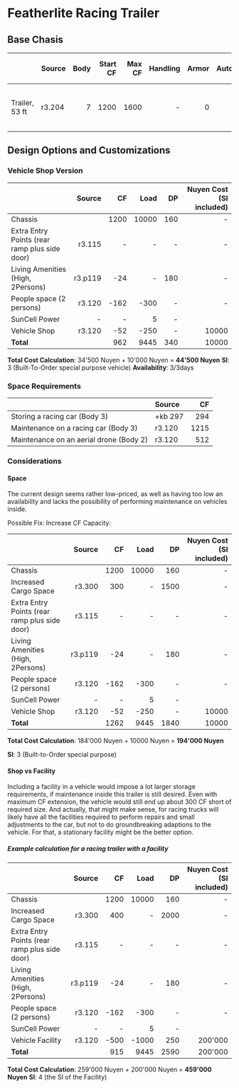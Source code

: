 # Featherlite Racing Trailer

## Base Chasis

|     | Source | Body | Start CF | Max CF | Handling | Armor | Auto/Pilot | Sensor | Seating | Entry |  DP  | Markup-Factor | Other Accessories & Features |
| :- | :- | -:|-:|-:|-:|-:|-:|-:|-:|-:|-:|-:|:-|
| Trailer, 53 ft  | r3.204 | 7 | 1200 | 1600 | - | 0 | -/- | 0 | -- | 1d or Open | 160 | 1.0 | Load 10.000 kg (max 25.000 kg), SIG 3 |


## Design Options and Customizations

### Vehicle Shop Version

| | Source | CF | Load | DP | Nuyen Cost (SI included) | 
|-|-:|-:|-:|-:|-:|
| Chassis | | 1200 | 10000 | 160 | - |
| Extra Entry Points (rear ramp plus side door) | r3.115 | - | - | - | - |
| Living Amenities (High, 2Persons) | r3.p119 | -24 | - | 180 | - |
| People space (2 persons) | r3.120 | -162 | -300 | - | - |
| SunCell Power | - | - | 5 | - |
| Vehicle Shop | r3.120 | -52 | -250 | - | 10000 |
| **Total** | | 962 | 9445 | 340 | 10000 |

**Total Cost Calculation**: 34'500 Nuyen + 10'000 Nuyen = **44'500 Nuyen**
**SI**: 3 (Built-To-Order special purpose vehicle)
**Availability**: 3/3days


### Space Requirements

| | Source | CF |
| :- | :- | -: |
| Storing a racing car (Body 3) | +kb 297 | 294 |
| Maintenance on a racing car (Body 3) | r3.120 | 1215 |
| Maintenance on an aerial drone (Body 2) | r3.120 | 512 |

### Considerations

#### Space 

The current design seems rather low-priced, as well as having too low an availability and lacks the possibility of performing maintenance on vehicles inside.

Possible Fix: Increase CF Capacity:

| | Source | CF | Load | DP | Nuyen Cost (SI included) | 
|-|-:|-:|-:|-:|-:|
| Chassis | | 1200 | 10000 | 160 | - |
| Increased Cargo Space | r3.300 | 300 | - | 1500 | - | 
| Extra Entry Points (rear ramp plus side door) | r3.115 | - | - | - | - |
| Living Amenities (High, 2Persons) | r3.p119 | -24 | - | 180 | - |
| People space (2 persons) | r3.120 | -162 | -300 | - | - |
| SunCell Power | - | - | 5 | - |
| Vehicle Shop | r3.120 | -52 | -250 | - | 10000 |
| **Total** | | 1262 | 9445 | 1840 | 10000 |

**Total Cost Calculation**: 184'000 Nuyen + 10000 Nuyen = **194'000 Nuyen**

**SI**: 3 (Built-to-Order special purpose)

#### Shop vs Facility

Including a facility in a vehicle would impose a lot larger storage requirements, if maintenance inside this trailer is still desired. Even with maximum CF extension, the vehicle would still end up about 300 CF short of required size. And actually, that might make sense, for racing trucks will likely have all the facilities required to perform repairs and small adjustments to the car, but not to do groundbreaking adaptions to the vehicle. For that, a stationary facility might be the better option.

##### Example calculation for a racing trailer with a facility

| | Source | CF | Load | DP | Nuyen Cost (SI included) | 
|-|-:|-:|-:|-:|-:|
| Chassis | | 1200 | 10000 | 160 | - |
| Increased Cargo Space | r3.300 | 400 | - | 2000 | - | 
| Extra Entry Points (rear ramp plus side door) | r3.115 | - | - | - | - |
| Living Amenities (High, 2Persons) | r3.p119 | -24 | - | 180 | - |
| People space (2 persons) | r3.120 | -162 | -300 | - | - |
| SunCell Power | - | - | 5 | - |
| Vehicle Facility | r3.120 | -500 | -1000 | 250 | 200'000 |
| **Total** | | 915 | 9445 | 2590 | 200'000 |

**Total Cost Calculation**: 259'000 Nuyen + 200'000 Nuyen = **459'000 Nuyen**
**SI**: 4 (the SI of the Facility)
